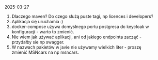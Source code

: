 2025-03-27
1. Dlaczego maven? Do czego służą puste tagi, np licences i developers?
2. Aplikacja się uruchamia :)
3. docker-compose używa domyślnego portu postgresa do keycloak w konfiguracji - warto to zmienić.
4. Nie wiem jak używać aplikacji, ani od jakiego endpointa zacząć - przydałby sie np swagger.
5. W nazwach pakietów w javie nie używamy wielkich liter - proszę zmienić MSNcars na np msncars.